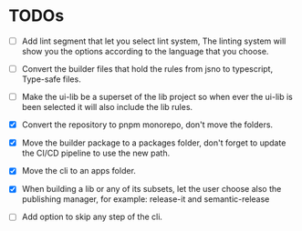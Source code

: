 # TODOs

- [ ] Add lint segment that let you select lint system, The linting system will show you the options according to the language that you choose.

- [ ] Convert the builder files that hold the rules from jsno to typescript, Type-safe files.

- [ ] Make the ui-lib be a superset of the lib project so when ever the ui-lib is been selected it will also include the lib rules.

- [x] Convert the repository to pnpm monorepo, don't move the folders.

- [x] Move the builder package to a packages folder, don't forget to update the CI/CD pipeline to use the new path.

- [x] Move the cli to an apps folder.
- [x] When building a lib or any of its subsets, let the user choose also the publishing manager, for example: release-it and semantic-release

- [ ] Add option to skip any step of the cli.
